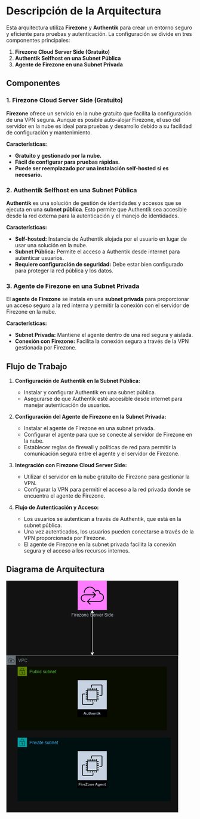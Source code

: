 # Descripción de la Arquitectura

Esta arquitectura utiliza **Firezone** y **Authentik** para crear un entorno seguro y eficiente para pruebas y autenticación. La configuración se divide en tres componentes principales:

1. **Firezone Cloud Server Side (Gratuito)**
2. **Authentik Selfhost en una Subnet Pública**
3. **Agente de Firezone en una Subnet Privada**

## Componentes

### 1. Firezone Cloud Server Side (Gratuito)
**Firezone** ofrece un servicio en la nube gratuito que facilita la configuración de una VPN segura. Aunque es posible auto-alojar Firezone, el uso del servidor en la nube es ideal para pruebas y desarrollo debido a su facilidad de configuración y mantenimiento.

**Características:**
- **Gratuito y gestionado por la nube.**
- **Fácil de configurar para pruebas rápidas.**
- **Puede ser reemplazado por una instalación self-hosted si es necesario.**

### 2. Authentik Selfhost en una Subnet Pública
**Authentik** es una solución de gestión de identidades y accesos que se ejecuta en una **subnet pública**. Esto permite que Authentik sea accesible desde la red externa para la autenticación y el manejo de identidades.

**Características:**
- **Self-hosted:** Instancia de Authentik alojada por el usuario en lugar de usar una solución en la nube.
- **Subnet Pública:** Permite el acceso a Authentik desde internet para autenticar usuarios.
- **Requiere configuración de seguridad:** Debe estar bien configurado para proteger la red pública y los datos.

### 3. Agente de Firezone en una Subnet Privada
El **agente de Firezone** se instala en una **subnet privada** para proporcionar un acceso seguro a la red interna y permitir la conexión con el servidor de Firezone en la nube.

**Características:**
- **Subnet Privada:** Mantiene el agente dentro de una red segura y aislada.
- **Conexión con Firezone:** Facilita la conexión segura a través de la VPN gestionada por Firezone.

## Flujo de Trabajo

1. **Configuración de Authentik en la Subnet Pública:**
   - Instalar y configurar Authentik en una subnet pública.
   - Asegurarse de que Authentik esté accesible desde internet para manejar autenticación de usuarios.

2. **Configuración del Agente de Firezone en la Subnet Privada:**
   - Instalar el agente de Firezone en una subnet privada.
   - Configurar el agente para que se conecte al servidor de Firezone en la nube.
   - Establecer reglas de firewall y políticas de red para permitir la comunicación segura entre el agente y el servidor de Firezone.

3. **Integración con Firezone Cloud Server Side:**
   - Utilizar el servidor en la nube gratuito de Firezone para gestionar la VPN.
   - Configurar la VPN para permitir el acceso a la red privada donde se encuentra el agente de Firezone.

4. **Flujo de Autenticación y Acceso:**
   - Los usuarios se autentican a través de Authentik, que está en la subnet pública.
   - Una vez autenticados, los usuarios pueden conectarse a través de la VPN proporcionada por Firezone.
   - El agente de Firezone en la subnet privada facilita la conexión segura y el acceso a los recursos internos.

## Diagrama de Arquitectura

![Descripción de la imagen](../doc/images/image3.png)